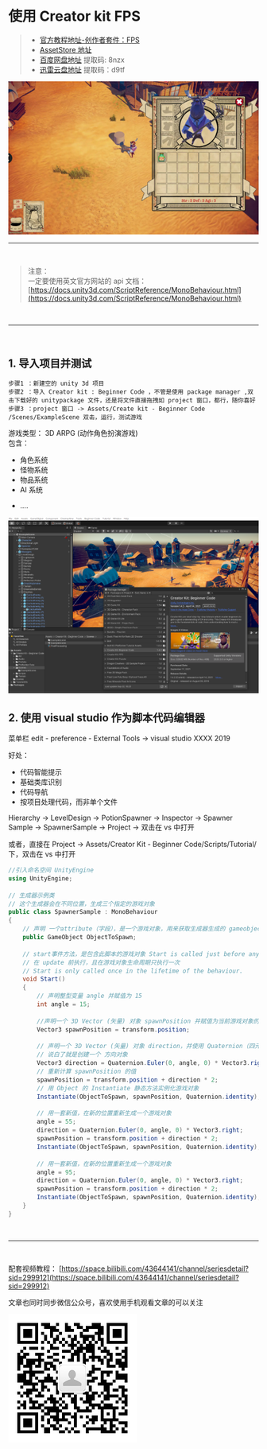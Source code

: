 # 使用 Creator kit FPS

> - [官方教程地址-创作者套件：FPS](https://learn.unity.com/project/chuang-zuo-zhe-tao-jian-fps?uv=2020.3)
> - [AssetStore 地址](https://assetstore.unity.com/packages/templates/tutorials/creator-kit-fps-149310?_ga=2.85655312.885135272.1631762446-522971275.1624332126)
> - [百度网盘地址](https://pan.baidu.com/s/15lRmIzkZmZU6vmQNsTLDVg) 提取码: 8nzx
> - [迅雷云盘地址](https://pan.xunlei.com/s/VMk08AooAFpxmtm7yZKyxUv6A1) 提取码：d9tf

![](../../../../imgs/unity_beginnerCoder.png)
<br>

<hr>
<br>

> 注意：  
> 一定要使用英文官方网站的 api 文档：[https://docs.unity3d.com/ScriptReference/MonoBehaviour.html](https://docs.unity3d.com/ScriptReference/MonoBehaviour.html)

<br>
<hr>
<br>

## 1. 导入项目并测试

    步骤1 ：新建空的 unity 3d 项目
    步骤2 ：导入 Creator kit : Beginner Code ，不管是使用 package manager ,双击下载好的 unitypackage 文件，还是将文件直接拖拽如 project 窗口，都行，随你喜好
    步骤3 ：project 窗口 -> Assets/Create kit - Beginner Code /Scenes/ExampleScene 双击，运行，测试游戏

游戏类型： 3D ARPG (动作角色扮演游戏)  
包含：

- 角色系统
- 怪物系统
- 物品系统
- AI 系统

* ....

![](../../../../imgs/unity_creatorKitBC.png)

## 2. 使用 visual studio 作为脚本代码编辑器

菜单栏 edit - preference - External Tools -> visual studio XXXX 2019

好处：

- 代码智能提示
- 基础类库识别
- 代码导航
- 按项目处理代码，而非单个文件

Hierarchy -> LevelDesign -> PotionSpawner -> Inspector -> Spawner Sample -> SpawnerSample -> Project -> 双击在 vs 中打开

或者，直接在 Project -> Assets/Creator Kit - Beginner Code/Scripts/Tutorial/ 下，双击在 vs 中打开

```C#
//引入命名空间 UnityEngine
using UnityEngine;

// 生成器示例类
// 这个生成器会在不同位置，生成三个指定的游戏对象
public class SpawnerSample : MonoBehaviour
{
    // 声明 一个attribute（字段），是一个游戏对象，用来获取生成器生成的 gameobject
    public GameObject ObjectToSpawn;

    // start事件方法，是包含此脚本的游戏对象 Start is called just before any of the Update methods is called the first time
    // 在 update 前执行，且在游戏对象生命周期只执行一次
    // Start is only called once in the lifetime of the behaviour.
    void Start()
    {
        // 声明整型变量 angle 并赋值为 15
        int angle = 15;

        //声明一个 3D Vector (矢量) 对象 spawnPosition 并赋值为当前游戏对象的位置
        Vector3 spawnPosition = transform.position;

        // 声明一个 3D Vector (矢量) 对象 direction，并使用 Quaternion（四元数）类的静态方法  Euler（欧拉）返回值 * Vector3(1,0,0)
        // 说白了就是创建一个 方向对象
        Vector3 direction = Quaternion.Euler(0, angle, 0) * Vector3.right;
        // 重新计算 spawnPosition 的值
        spawnPosition = transform.position + direction * 2;
        // 用 Object 的 Instantiate 静态方法实例化游戏对象
        Instantiate(ObjectToSpawn, spawnPosition, Quaternion.identity);

        // 用一套新值，在新的位置重新生成一个游戏对象
        angle = 55;
        direction = Quaternion.Euler(0, angle, 0) * Vector3.right;
        spawnPosition = transform.position + direction * 2;
        Instantiate(ObjectToSpawn, spawnPosition, Quaternion.identity);

        // 用一套新值，在新的位置重新生成一个游戏对象
        angle = 95;
        direction = Quaternion.Euler(0, angle, 0) * Vector3.right;
        spawnPosition = transform.position + direction * 2;
        Instantiate(ObjectToSpawn, spawnPosition, Quaternion.identity);
    }
}

```

<br>
<hr>
<br>

配套视频教程：
[https://space.bilibili.com/43644141/channel/seriesdetail?sid=299912](https://space.bilibili.com/43644141/channel/seriesdetail?sid=299912)

文章也同时同步微信公众号，喜欢使用手机观看文章的可以关注

![](../../../../imgs/微信公众号二维码.jpg)
